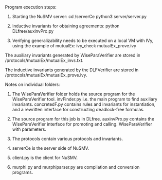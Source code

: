 Program execution steps:

1. Starting the NuSMV server:
    cd /serverCe
    python3 server/server.py

2. Inductive invariants for obtaining agreements:
    python DLfree/auxinvPro.py

3. Verifying generalizability needs to be executed on a local VM with IVy, using the example of mutualEx:
    ivy_check mutualEx_prove.ivy



The auxiliary invariants generated by WiseParaVerifier are stored in /protocols/mutualEx/mutualEx_invs.txt.

The inductive invariants generated by the DLFVerifier are stored in /protocols/mutualEx/mutualEx_prove.ivy.



Notes on individual folders:

1. The WiseParaVerifier folder holds the source program for the WiseParaVerifier tool.
    invFinder.py i.e. the main program to find auxiliary invariants.
    concretedF.py contains rules and invariants for instantiation, and a rewritten interface for constructing deadlock-free formulas.

2. The source program for this job is in DLfree.
    auxinvPro.py contains the WiseParaVerifier interface for promoting and calling. WiseParaVerifier with parameters.

3. The protocols contain various protocols and invariants.

4. serverCe is the server side of NuSMV.

5. client.py is the client for NuSMV.

6. murphi.py and murphiparser.py are compilation and conversion programs.